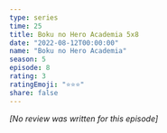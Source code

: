 ```yaml
---
type: series
time: 25
title: Boku no Hero Academia 5x8
date: "2022-08-12T00:00:00"
name: "Boku no Hero Academia"
season: 5
episode: 8
rating: 3
ratingEmoji: "⭐️⭐️⭐️"
share: false
---
```


*[No review was written for this episode]*